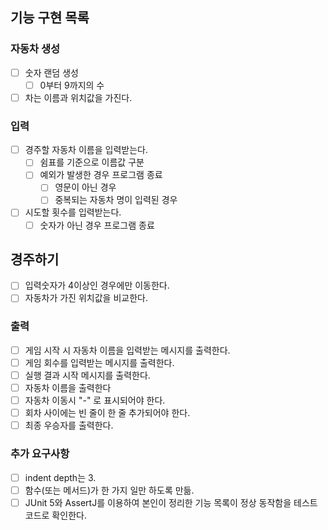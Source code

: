 ## 기능 구현 목록

### 자동차 생성
- [ ] 숫자 랜덤 생성 
  - [ ] 0부터 9까지의 수

- [ ] 차는 이름과 위치값을 가진다.

### 입력
- [ ] 경주할 자동차 이름을 입력받는다.
  - [ ] 쉼표를 기준으로 이름값 구분
  - [ ] 예외가 발생한 경우 프로그램 종료
    - [ ] 영문이 아닌 경우
    - [ ] 중복되는 자동차 명이 입력된 경우
- [ ] 시도할 횟수를 입력받는다.
  - [ ] 숫자가 아닌 경우 프로그램 종료

## 경주하기
- [ ] 입력숫자가 4이상인 경우에만 이동한다.
- [ ] 자동차가 가진 위치값을 비교한다.

### 출력
- [ ] 게임 시작 시 자동차 이름을 입력받는 메시지를 출력한다.
- [ ] 게임 회수를 입력받는 메시지를 출력한다.
- [ ] 실행 결과 시작 메시지를 출력한다.
- [ ] 자동차 이름을 출력한다
- [ ] 자동차 이동시 "-" 로 표시되어야 한다.
- [ ] 회차 사이에는 빈 줄이 한 줄 추가되어야 한다.
- [ ] 최종 우승자를 출력한다.

### 추가 요구사항
- [ ] indent depth는 3.
- [ ] 함수(또는 메서드)가 한 가지 일만 하도록 만듦.
- [ ] JUnit 5와 AssertJ를 이용하여 본인이 정리한 기능 목록이 정상 동작함을 테스트 코드로 확인한다.